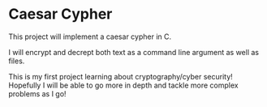 # Caesar Cypher

This project will implement a caesar cypher in C. 

I will encrypt and decrept both text as a command line argument as well as files.

This is my first project learning about cryptography/cyber security! Hopefully I will be able to go more in depth and tackle more complex problems as I go!
